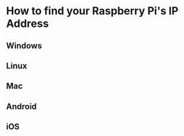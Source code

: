 How to find your Raspberry Pi's IP Address
===========

Windows
-------

Linux
-----


Mac
---


Android
-------

iOS
---
